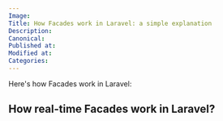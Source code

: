 ```yaml
---
Image: 
Title: How Facades work in Laravel: a simple explanation
Description: 
Canonical: 
Published at: 
Modified at: 
Categories: 
---
```


Here's how Facades work in Laravel:

## How real-time Facades work in Laravel?